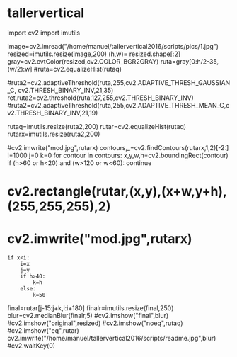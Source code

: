 # tallervertical
import cv2
import imutils

image=cv2.imread("/home/manuel/tallervertical2016/scripts/pics/1.jpg")
resized=imutils.resize(image,200)
(h,w)= resized.shape[:2]
gray=cv2.cvtColor(resized,cv2.COLOR_BGR2GRAY)
ruta=gray[0:h/2-35,(w/2):w]
#ruta=cv2.equalizeHist(rutaq)

#ruta2=cv2.adaptiveThreshold(ruta,255,cv2.ADAPTIVE_THRESH_GAUSSIAN_C, cv2.THRESH_BINARY_INV,21,35)
ret,ruta2=cv2.threshold(ruta,127,255,cv2.THRESH_BINARY_INV)
#ruta2=cv2.adaptiveThreshold(ruta,255,cv2.ADAPTIVE_THRESH_MEAN_C,cv2.THRESH_BINARY_INV,21,19)

rutaq=imutils.resize(ruta2,200)
rutar=cv2.equalizeHist(rutaq)
rutarx=imutils.resize(ruta2,200)

#cv2.imwrite("mod.jpg",rutarx)
contours,_=cv2.findContours(rutarx,1,2)[-2:]
i=1000
j=0
k=0
for contour in contours:
	x,y,w,h=cv2.boundingRect(contour)
	if (h>60 or h<20) and (w>120 or w<60):
		continue	
#	cv2.rectangle(rutar,(x,y),(x+w,y+h),(255,255,255),2)	
#	cv2.imwrite("mod.jpg",rutarx)
	if x<i:
		i=x
		j=y	
		if h>40:
			k=h
		else:
			k=50
final=rutar[j-15:j+k,i:i+180]
finalr=imutils.resize(final,250)
blur=cv2.medianBlur(finalr,5)
#cv2.imshow("final",blur)
#cv2.imshow("original",resized)
#cv2.imshow("noeq",rutaq)
#cv2.imshow("eq",rutar)
cv2.imwrite("/home/manuel/tallervertical2016/scripts/readme.jpg",blur)
#cv2.waitKey(0)
